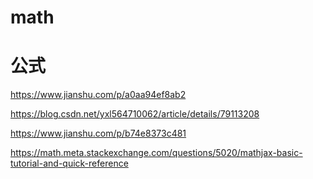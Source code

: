 # math

# 公式

https://www.jianshu.com/p/a0aa94ef8ab2

https://blog.csdn.net/yxl564710062/article/details/79113208

https://www.jianshu.com/p/b74e8373c481

https://math.meta.stackexchange.com/questions/5020/mathjax-basic-tutorial-and-quick-reference
